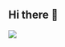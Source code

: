 ## Hi there 👋

<img src="https://github-readme-stats.vercel.app/api?username=nkicsl&show_icons=true&icon_color=CE1D2D&text_color=718096&bg_color=ffffff&hide_title=true" />

<!--
**nkicsl/nkicsl** is a ✨ _special_ ✨ repository because its `README.md` (this file) appears on your GitHub profile.

Here are some ideas to get you started:

- 🔭 I’m currently working on ...
- 🌱 I’m currently learning ...
- 👯 I’m looking to collaborate on ...
- 🤔 I’m looking for help with ...
- 💬 Ask me about ...
- 📫 How to reach me: ...
- 😄 Pronouns: ...
- ⚡ Fun fact: ...
-->
